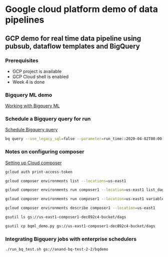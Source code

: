 # Google cloud platform demo of data pipelines

## GCP demo for real time data pipeline using pubsub, dataflow templates and BigQuery

### Prerequisites

* GCP project is available
* GCP Cloud shell is enabled
* Week 4 is done

### Bigquery ML demo
[Working with Bigquery ML](https://cloud.google.com/bigquery-ml/docs/bigqueryml-web-ui-start)

### Schedule a Bigquery query for run

[Schedule Bigquery query](https://cloud.google.com/bigquery/docs/scheduling-queries)

```sh
bq query --use_legacy_sql=false --parameter=run_time::2020-04-02T00:00:00Z 'SELECT @run_time AS time, title, author, text FROM `bigquery-public-data.hacker_news.stories` LIMIT 3'
```

### Notes on configuring composer

[Setting up Cloud composer](https://cloud.google.com/composer/docs/how-to/managing/creating#configuring_sendgrid_email_services)

``` sh
gcloud auth print-access-token

gcloud composer environments list --locations=us-east1

gcloud composer environments run composer1 --location=us-east1 list_dags

gcloud composer environments run composer1 --location=us-east1 variables -- --set gcp_bucket gs://anand-bq-test-2-2/

gcloud composer environments describe composer1 --location=us-east1

gsutil ls gs://us-east1-composer1-dec892c4-bucket/dags

gsutil cp bqml_demo.py gs://us-east1-composer1-dec892c4-bucket/dags

```
### Integrating Bigquery jobs with enterprise schedulers 

```sh
./run_bq_test.sh gs://anand-bq-test-2-2/bqdemo
```

